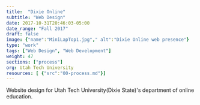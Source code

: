 ```yaml
---
title:  "Dixie Online"
subtitle: "Web Design"
date: 2017-10-31T20:46:03-05:00
date_range: "Fall 2017"
draft: false
image: {"name":"MiniLapTop1.jpg"," alt":"Dixie Online web presence"}
type: "work"
tags: ["Web Design", "Web Development"]
weight: 47
sections: ["process"]
org: Utah Tech University
resources: [ {"src":"00-process.md"}]
---
```

Website design for Utah Tech University(Dixie State)'s department of online education.